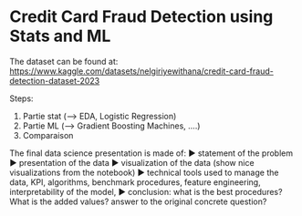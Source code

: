 # Credit Card Fraud Detection using Stats and ML

The dataset can be found at: https://www.kaggle.com/datasets/nelgiriyewithana/credit-card-fraud-detection-dataset-2023

Steps:
1. Partie stat (--> EDA, Logistic Regression)
2. Partie ML (--> Gradient Boosting Machines, ....)
3. Comparaison

The final data science presentation is made of:
▶ statement of the problem
▶ presentation of the data
▶ visualization of the data (show nice visualizations from the
notebook)
▶ technical tools used to manage the data, KPI, algorithms,
benchmark procedures, feature engineering, interpretability of the
model,
▶ conclusion: what is the best procedures? What is the added values?
answer to the original concrete question?

